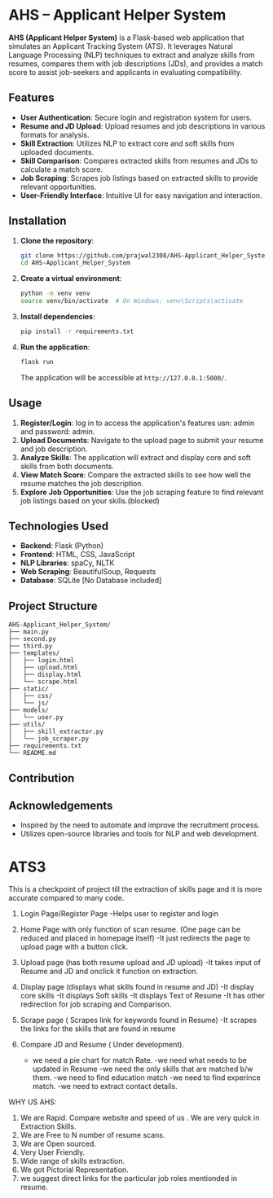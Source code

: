 

# AHS – Applicant Helper System

**AHS (Applicant Helper System)** is a Flask-based web application that simulates an Applicant Tracking System (ATS). It leverages Natural Language Processing (NLP) techniques to extract and analyze skills from resumes, compares them with job descriptions (JDs), and provides a match score to assist job-seekers and applicants in evaluating compatibility.

## Features

- **User Authentication**: Secure login and registration system for users.
- **Resume and JD Upload**: Upload resumes and job descriptions in various formats for analysis.
- **Skill Extraction**: Utilizes NLP to extract core and soft skills from uploaded documents.
- **Skill Comparison**: Compares extracted skills from resumes and JDs to calculate a match score.
- **Job Scraping**: Scrapes job listings based on extracted skills to provide relevant opportunities.
- **User-Friendly Interface**: Intuitive UI for easy navigation and interaction.

## Installation

1. **Clone the repository**:
   ```bash
   git clone https://github.com/prajwal2308/AHS-Applicant_Helper_System.git
   cd AHS-Applicant_Helper_System
   ```

2. **Create a virtual environment**:
   ```bash
   python -m venv venv
   source venv/bin/activate  # On Windows: venv\Scripts\activate
   ```

3. **Install dependencies**:
   ```bash
   pip install -r requirements.txt
   ```

4. **Run the application**:
   ```bash
   flask run
   ```

   The application will be accessible at `http://127.0.0.1:5000/`.

## Usage

1. **Register/Login**: log in to access the application's features usn: admin and password: admin.
2. **Upload Documents**: Navigate to the upload page to submit your resume and job description.
3. **Analyze Skills**: The application will extract and display core and soft skills from both documents.
4. **View Match Score**: Compare the extracted skills to see how well the resume matches the job description.
5. **Explore Job Opportunities**: Use the job scraping feature to find relevant job listings based on your skills.(blocked)

## Technologies Used

- **Backend**: Flask (Python)
- **Frontend**: HTML, CSS, JavaScript
- **NLP Libraries**: spaCy, NLTK
- **Web Scraping**: BeautifulSoup, Requests
- **Database**: SQLite [No Database included]

## Project Structure

```
AHS-Applicant_Helper_System/
├── main.py
├── second.py
├── third.py
├── templates/
│   ├── login.html
│   ├── upload.html
│   ├── display.html
│   └── scrape.html
├── static/
│   ├── css/
│   └── js/
├── models/
│   └── user.py
├── utils/
│   ├── skill_extractor.py
│   └── job_scraper.py
├── requirements.txt
└── README.md
```

## Contribution


## Acknowledgements

- Inspired by the need to automate and improve the recruitment process.
- Utilizes open-source libraries and tools for NLP and web development.

# ATS3

This is a checkpoint of project till the extraction of skills page and it is more accurate compared to many code.

1. Login Page/Register Page
	-Helps user to register and login

2. Home Page with only function of scan resume. (One page can be reduced and placed in homepage itself)
	-It just redirects the page to upload page with a button click.

3. Upload page (has both resume upload and JD upload)
	-It takes input of Resume and JD and onclick it function on extraction.

4. Display page (displays what skills found in resume and JD)
	-It display core skills
	-It displays Soft skills
	-It displays Text of Resume
	-It has other redirection for job scraping and Comparison.

5. Scrape page ( Scrapes link for keywords found in Resume)
	-It scrapes the links for the skills that are found in resume 

6. Compare JD and Resume ( Under development).
	- we need a pie chart for match Rate.
	-we need what needs to be updated in Resume
	-we need the only skills that are matched b/w them.
	-we need to find education match
	-we need to find experince match.
	-we need to extract contact details.



WHY US AHS:
1. We are Rapid. Compare website and speed of us . We are very quick in Extraction Skills.
2. We are Free to N number of resume scans. 
3. We are Open sourced.
4. Very User Friendly.
5. Wide range of skills extraction.
6. We got Pictorial Representation.
7. we suggest direct links for the particular job roles mentionded in resume.




